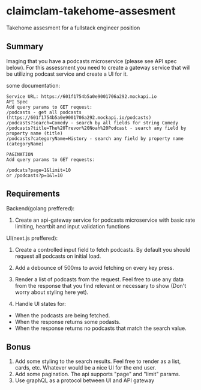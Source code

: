 # claimclam-takehome-assesment
Takehome assesment for a fullstack engineer position

## Summary

Imaging that you have a podcasts microservice (please see API spec below). For this assessment you need to create a gateway service that will be utilizing podcast service and create a UI for it.


some documentation:
```
Service URL: https://601f1754b5a0e9001706a292.mockapi.io
API Spec
Add query params to GET request:
/podcasts - get all podcasts (https://601f1754b5a0e9001706a292.mockapi.io/podcasts)
/podcasts?search=Comedy - search by all fields for string Comedy
/podcasts?title=The%20Trevor%20Noah%20Podcast - search any field by property name (title)
/podcasts?categoryName=History - search any field by property name (categoryName)

PAGINATION
Add query params to GET requests:

/podcats?page=1&limit=10
or /podcasts?p=1&l=10
```

## Requirements
Backend(golang preffered):
1. Create an api-gateway service for podcasts microservice with basic rate limiting, heartbit and input validation functions

UI(next.js preffered):
1. Create a controlled input field to fetch podcasts. By default you should request all podcasts on initial load.

2. Add a debounce of 500ms to avoid fetching on every key press.

3. Render a list of podcasts from the request. Feel free to use any data from the response that you find relevant or necessary to show (Don't worry about styling here yet).

4. Handle UI states for:
- When the podcasts are being fetched.
- When the response returns some podasts.
- When the response returns no podcasts that match the search value.

## Bonus

1. Add some styling to the search results. Feel free to render as a list, cards, etc. Whatever would be a nice UI for the end user.
2. Add some pagination. The api supports "page" and "limit" params.
3. Use graphQL as a protocol between UI and API gateway
   
